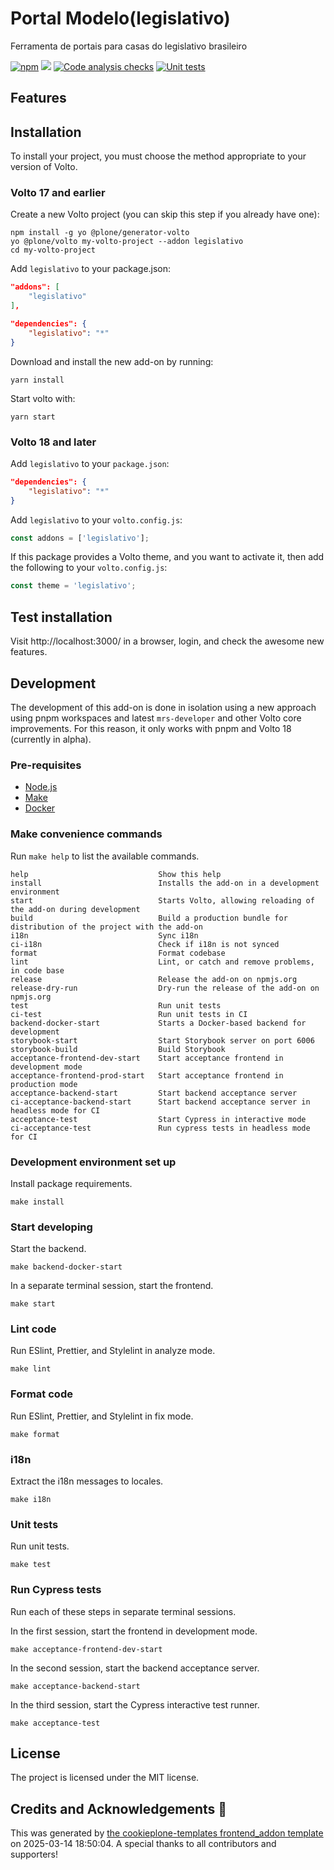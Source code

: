 # Portal Modelo(legislativo)

Ferramenta de portais para casas do legislativo brasileiro

[![npm](https://img.shields.io/npm/v/legislativo)](https://www.npmjs.com/package/legislativo)
[![](https://img.shields.io/badge/-Storybook-ff4785?logo=Storybook&logoColor=white&style=flat-square)](https://plonegovbr.github.io/legislativo/)
[![Code analysis checks](https://github.com/portal-br/legislativo/actions/workflows/code.yml/badge.svg)](https://github.com/portal-br/legislativo/actions/workflows/code.yml)
[![Unit tests](https://github.com/portal-br/legislativo/actions/workflows/unit.yml/badge.svg)](https://github.com/portal-br/legislativo/actions/workflows/unit.yml)

## Features

<!-- List your awesome features here -->

## Installation

To install your project, you must choose the method appropriate to your version of Volto.


### Volto 17 and earlier

Create a new Volto project (you can skip this step if you already have one):

```
npm install -g yo @plone/generator-volto
yo @plone/volto my-volto-project --addon legislativo
cd my-volto-project
```

Add `legislativo` to your package.json:

```JSON
"addons": [
    "legislativo"
],

"dependencies": {
    "legislativo": "*"
}
```

Download and install the new add-on by running:

```
yarn install
```

Start volto with:

```
yarn start
```

### Volto 18 and later

Add `legislativo` to your `package.json`:

```json
"dependencies": {
    "legislativo": "*"
}
```

Add `legislativo` to your `volto.config.js`:

```javascript
const addons = ['legislativo'];
```

If this package provides a Volto theme, and you want to activate it, then add the following to your `volto.config.js`:

```javascript
const theme = 'legislativo';
```

## Test installation

Visit http://localhost:3000/ in a browser, login, and check the awesome new features.


## Development

The development of this add-on is done in isolation using a new approach using pnpm workspaces and latest `mrs-developer` and other Volto core improvements.
For this reason, it only works with pnpm and Volto 18 (currently in alpha).


### Pre-requisites

-   [Node.js](https://6.docs.plone.org/install/create-project.html#node-js)
-   [Make](https://6.docs.plone.org/install/create-project.html#make)
-   [Docker](https://6.docs.plone.org/install/create-project.html#docker)


### Make convenience commands

Run `make help` to list the available commands.

```text
help                             Show this help
install                          Installs the add-on in a development environment
start                            Starts Volto, allowing reloading of the add-on during development
build                            Build a production bundle for distribution of the project with the add-on
i18n                             Sync i18n
ci-i18n                          Check if i18n is not synced
format                           Format codebase
lint                             Lint, or catch and remove problems, in code base
release                          Release the add-on on npmjs.org
release-dry-run                  Dry-run the release of the add-on on npmjs.org
test                             Run unit tests
ci-test                          Run unit tests in CI
backend-docker-start             Starts a Docker-based backend for development
storybook-start                  Start Storybook server on port 6006
storybook-build                  Build Storybook
acceptance-frontend-dev-start    Start acceptance frontend in development mode
acceptance-frontend-prod-start   Start acceptance frontend in production mode
acceptance-backend-start         Start backend acceptance server
ci-acceptance-backend-start      Start backend acceptance server in headless mode for CI
acceptance-test                  Start Cypress in interactive mode
ci-acceptance-test               Run cypress tests in headless mode for CI
```

### Development environment set up

Install package requirements.

```shell
make install
```

### Start developing

Start the backend.

```shell
make backend-docker-start
```

In a separate terminal session, start the frontend.

```shell
make start
```

### Lint code

Run ESlint, Prettier, and Stylelint in analyze mode.

```shell
make lint
```

### Format code

Run ESlint, Prettier, and Stylelint in fix mode.

```shell
make format
```

### i18n

Extract the i18n messages to locales.

```shell
make i18n
```

### Unit tests

Run unit tests.

```shell
make test
```

### Run Cypress tests

Run each of these steps in separate terminal sessions.

In the first session, start the frontend in development mode.

```shell
make acceptance-frontend-dev-start
```

In the second session, start the backend acceptance server.

```shell
make acceptance-backend-start
```

In the third session, start the Cypress interactive test runner.

```shell
make acceptance-test
```

## License

The project is licensed under the MIT license.

## Credits and Acknowledgements 🙏

This was generated by [the cookieplone-templates frontend_addon template](https://github.com/plone/cookieplone-templates/tree/main/frontend_addon) on 2025-03-14 18:50:04. A special thanks to all contributors and supporters!
